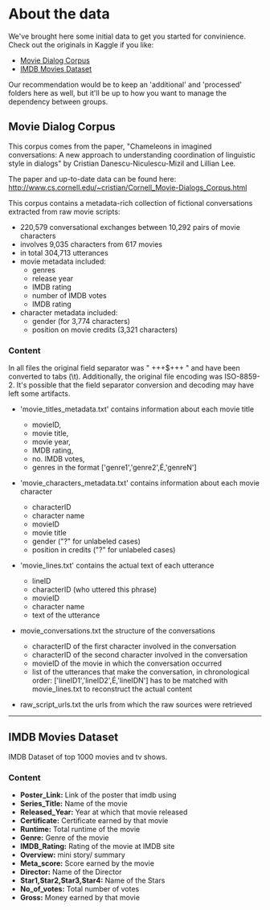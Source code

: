 # About the data
We've brought here some initial data to get you started for convinience. Check out the originals in Kaggle if you like:

* [Movie Dialog Corpus](https://www.kaggle.com/datasets/Cornell-University/movie-dialog-corpus)
* [IMDB Movies Dataset](https://www.kaggle.com/datasets/harshitshankhdhar/imdb-dataset-of-top-1000-movies-and-tv-shows?select=imdb_top_1000.csv)

Our recommendation would be to keep an 'additional' and 'processed' folders here as well, but it'll be up to how you want to manage the dependency between groups.

## Movie Dialog Corpus
This corpus comes from the paper, "Chameleons in imagined conversations: A new approach to understanding coordination of linguistic style in dialogs" by Cristian Danescu-Niculescu-Mizil and Lillian Lee.

The paper and up-to-date data can be found here: http://www.cs.cornell.edu/~cristian/Cornell_Movie-Dialogs_Corpus.html

This corpus contains a metadata-rich collection of fictional conversations extracted from raw movie scripts:

* 220,579 conversational exchanges between 10,292 pairs of movie characters
* involves 9,035 characters from 617 movies
* in total 304,713 utterances
* movie metadata included:
  * genres
  * release year
  * IMDB rating
  * number of IMDB votes
  * IMDB rating
* character metadata included:
  * gender (for 3,774 characters)
  * position on movie credits (3,321 characters)

### Content
In all files the original field separator was " +++$+++ " and have been converted to tabs (\t). Additionally, the original file encoding was ISO-8859-2. It's possible that the field separator conversion and decoding may have left some artifacts.

* 'movie_titles_metadata.txt' contains information about each movie title
  * movieID,
  * movie title,
  * movie year,
  * IMDB rating,
  * no. IMDB votes,
  * genres in the format ['genre1','genre2',É,'genreN']

* 'movie_characters_metadata.txt' contains information about each movie character
  * characterID
  * character name
  * movieID
  * movie title
  * gender ("?" for unlabeled cases)
  * position in credits ("?" for unlabeled cases)

* 'movie_lines.txt' contains the actual text of each utterance
  * lineID
  * characterID (who uttered this phrase)
  * movieID
  * character name
  * text of the utterance

* movie_conversations.txt the structure of the conversations
  * characterID of the first character involved in the conversation
  * characterID of the second character involved in the conversation
  * movieID of the movie in which the conversation occurred
  * list of the utterances that make the conversation, in chronological order: ['lineID1','lineID2',É,'lineIDN'] has to be matched with movie_lines.txt to reconstruct the actual content

* raw_script_urls.txt the urls from which the raw sources were retrieved

---

## IMDB Movies Dataset
IMDB Dataset of top 1000 movies and tv shows.

### Content
* **Poster_Link:** Link of the poster that imdb using
* **Series_Title:** Name of the movie
* **Released_Year:** Year at which that movie released
* **Certificate:** Certificate earned by that movie
* **Runtime:** Total runtime of the movie
* **Genre:** Genre of the movie
* **IMDB_Rating:** Rating of the movie at IMDB site
* **Overview:** mini story/ summary
* **Meta_score:** Score earned by the movie
* **Director:** Name of the Director
* **Star1,Star2,Star3,Star4:** Name of the Stars
* **No_of_votes:** Total number of votes
* **Gross:** Money earned by that movie
